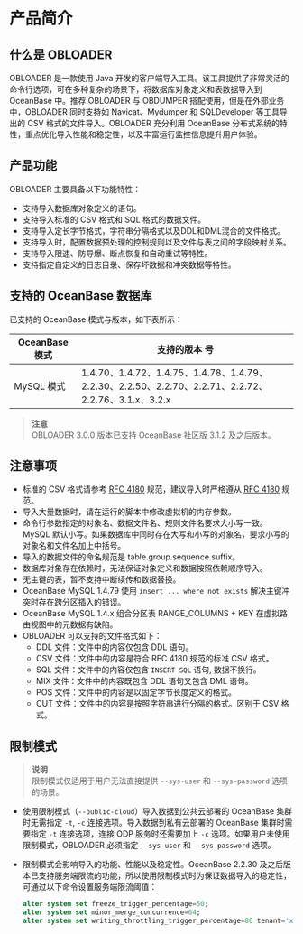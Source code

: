 产品简介 
=========================



什么是 OBLOADER 
---------------------------------

OBLOADER 是一款使用 Java 开发的客户端导入工具。该工具提供了非常灵活的命令行选项，可在多种复杂的场景下，将数据库对象定义和表数据导入到 OceanBase 中。推荐 OBLOADER 与 OBDUMPER 搭配使用，但是在外部业务中，OBLOADER 同时支持如 Navicat、Mydumper 和 SQLDeveloper 等工具导出的 CSV 格式的文件导入。OBLOADER 充分利用 OceanBase 分布式系统的特性，重点优化导入性能和稳定性，以及丰富运行监控信息提升用户体验。

产品功能 
-------------------------

OBLOADER 主要具备以下功能特性：

* 支持导入数据库对象定义的语句。
* 支持导入标准的 CSV 格式和 SQL 格式的数据文件。
* 支持导入定长字节格式，字符串分隔格式以及DDL和DML混合的文件格式。
* 支持导入时，配置数据预处理的控制规则以及文件与表之间的字段映射关系。
* 支持导入限速、防导爆、断点恢复和自动重试等特性。
* 支持指定自定义的日志目录、保存坏数据和冲突数据等特性。



支持的 OceanBase 数据库 
--------------------------------------

已支持的 OceanBase 模式与版本，如下表所示：


| OceanBase 模式 |                                       **支持的版本** 号                                        |
|--------------|------------------------------------------------------------------------------------------|
| MySQL 模式     | 1.4.70、1.4.72、1.4.75、1.4.78、1.4.79、2.2.30、2.2.50、2.2.70、2.2.71、2.2.72、2.2.76、3.1.x、3.2.x |


> **注意**<br>
> OBLOADER 3.0.0 版本已支持 OceanBase 社区版 3.1.2 及之后版本。


注意事项 
-------------------------

* 标准的 CSV 格式请参考 [RFC 4180](http://mirrors.nju.edu.cn/rfc/inline-errata/rfc4180.html) 规范，建议导入时严格遵从 [RFC 4180](http://mirrors.nju.edu.cn/rfc/inline-errata/rfc4180.html) 规范。
* 导入大量数据时，请在运行的脚本中修改虚拟机的内存参数。
* 命令行参数指定的对象名、数据文件名、规则文件名要求大小写一致。MySQL 默认小写。如果数据库中同时存在大写和小写的对象名，要求小写的对象名和文件名加上中括号。
* 导入的数据文件的命名规范是 table.group.sequence.suffix。
* 数据库对象存在依赖时，无法保证对象定义和数据按照依赖顺序导入。
* 无主键的表，暂不支持中断续传和数据替换。
* OceanBase MySQL 1.4.79 使用 `insert ... where not exists` 解决主键冲突时存在跨分区插入的错误。
* OceanBase MySQL 1.4.x 组合分区表 RANGE_COLUMNS + KEY 在虚拟路由视图中的元数据有缺陷。
* OBLOADER 可以支持的文件格式如下：
  * DDL 文件：文件中的内容仅包含 DDL 语句。  
  * CSV 文件：文件中的内容是符合 RFC 4180 规范的标准 CSV 格式。
  * SQL 文件：文件中的内容仅包含 `INSERT SQL` 语句, 数据不换行。
  * MIX 文件：文件中的内容既包含 DDL 语句又包含 DML 语句。
  * POS 文件：文件中的内容是以固定字节长度定义的格式。
  * CUT 文件：文件中的内容是按照字符串进行分隔的格式。区别于 CSV 格式。


限制模式 
-------------------------

> **说明**<br>
> 限制模式仅适用于用户无法直接提供 `--sys-user` 和 `--sys-password` 选项的场景。


* 使用限制模式（`--public-cloud`）导入数据到公共云部署的 OceanBase 集群时无需指定 `-t`, `-c` 连接选项。导入数据到私有云部署的 OceanBase 集群时需要指定 `-t` 连接选项，连接 ODP 服务时还需要加上 `-c` 选项。如果用户未使用限制模式，OBLOADER 必须指定 `--sys-user` 和 `--sys-password` 选项。 
* 限制模式会影响导入的功能、性能以及稳定性。OceanBase 2.2.30 及之后版本已支持服务端限流的功能，所以使用限制模式时为保证数据导入的稳定性，可通过以下命令设置服务端限流阈值：

  ```sql
  alter system set freeze_trigger_percentage=50;
  alter system set minor_merge_concurrence=64;
  alter system set writing_throttling_trigger_percentage=80 tenant='xxx';
  ```
<!-- -->